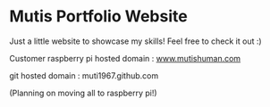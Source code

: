 # Mutis Portfolio Website
Just a little website to showcase my skills! Feel free to check it out :)


 Customer raspberry pi hosted domain : www.mutishuman.com

 
 git hosted domain : muti1967.github.com

 
 (Planning on moving all to raspberry pi!)
